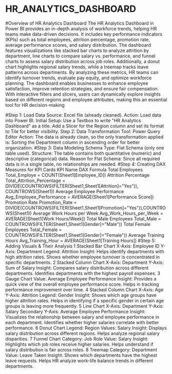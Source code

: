 # HR_ANALYTICS_DASHBOARD
#Overview of HR Analytics Dashboard
The HR Analytics Dashboard in Power BI provides an in-depth analysis of workforce trends, helping HR teams make data-driven decisions. It includes key performance indicators (KPIs) such as total employees, attrition percentage, promotion rate, average performance scores, and salary distribution.
The dashboard features visualizations like stacked bar charts to analyze attrition by department, line charts to compare salary vs. performance, and funnel charts to assess salary distribution across job roles. Additionally, a donut chart highlights regional salary trends, while a treemap tracks leave patterns across departments.
By analyzing these metrics, HR teams can identify turnover trends, evaluate pay equity, and optimize workforce planning. The dashboard enables businesses to enhance employee satisfaction, improve retention strategies, and ensure fair compensation. With interactive filters and slicers, users can dynamically explore insights based on different regions and employee attributes, making this an essential tool for HR decision-making

#Step 1: Load Data
Source: Excel file (already cleaned).
Action: Load data into Power BI.
Initial Setup:
Use a Textbox to write "HR Analytics Dashboard" as a title.
Add a Slicer for the Region column and set its format to Tile for better visibility.
Step 2: Data Transformation
Tool: Power Query Editor
Action: The data is already clean, so the only transformation applied is:
Sorting the Department column in ascending order for better organization.
#Step 3: Data Modeling
Schema Type: Flat Schema (only one table used).
Structure: The table contains both quantitative (numeric) and descriptive (categorical) data.
Reason for Flat Schema: Since all required data is in a single table, no relationships are needed.
#Step 4: Creating DAX Measures for KPI Cards
KPI Name	DAX Formula
Total Employees	Total_Employe = COUNT(Sheet1[Employee_ID])
Attrition Percentage	Total_Attrition_Percentage = DIVIDE(COUNTROWS(FILTER(Sheet1,Sheet1[Attrition]="Yes")), COUNTROWS(Sheet1))
Average Employee Performance	Avg_Employee_Performance = AVERAGE(Sheet1[Performance Score])
Promotion Rate	Promotion_Rate = DIVIDE(COUNTROWS(FILTER(Sheet1,Sheet1[Promotion]="Yes")),COUNTROWS(Sheet1))
Average Work Hours per Week	Avg_Work_Hours_per_Week = AVERAGE(Sheet1[Work Hours/Week])
Total Male Employees	Total_Male = COUNTROWS(FILTER(Sheet1,Sheet1[Gender]="Male"))
Total Female Employees	Total_Female = COUNTROWS(FILTER(Sheet1,Sheet1[Gender]="Female"))
Average Training Hours	Avg_Training_Hour = AVERAGE(Sheet1[Training Hours])
#Step 5: Adding Visuals & Their Analysis
1️ Stacked Bar Chart
X-Axis: Employee ID
Y-Axis: Department
Legend: Attrition
Insight:
Helps identify departments with high attrition rates.
Shows whether employee turnover is concentrated in specific departments.
2️ Stacked Column Chart
X-Axis: Department
Y-Axis: Sum of Salary
Insight:
Compares salary distribution across different departments.
Identifies departments with the highest payroll expenses.
3️ Gauge Chart
Value: Average Employee Performance
Insight:
Provides a quick view of the overall employee performance score.
Helps in tracking performance improvement over time.
4️ Stacked Column Chart
X-Axis: Age
Y-Axis: Attrition
Legend: Gender
Insight:
Shows which age groups have higher attrition rates.
Helps in identifying if a specific gender in certain age groups is leaving more frequently.
5️ Line Chart
X-Axis: Department
Y-Axis: Salary
Secondary Y-Axis: Average Employee Performance
Insight:
Visualizes the relationship between salary and employee performance in each department.
Identifies whether higher salaries correlate with better performance.
6️ Donut Chart
Legend: Region
Values: Salary
Insight:
Displays salary distribution across different regions.
Helps analyze regional salary disparities.
7️ Funnel Chart
Category: Job Role
Value: Salary
Insight:
Highlights which job roles receive higher salaries.
Helps understand if salary distribution is fair across roles.
8️ Treemap
Category: Department
Value: Leave Taken
Insight:
Shows which departments have the highest leave requests.
Helps HR analyze work-life balance trends in different departments.
